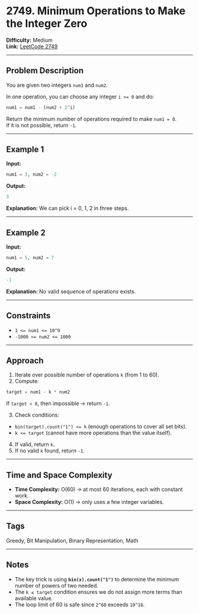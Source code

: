 # 2749. Minimum Operations to Make the Integer Zero

**Difficulty:** Medium  
**Link:** [LeetCode 2749](https://leetcode.com/problems/minimum-operations-to-make-the-integer-zero/)

---

## Problem Description
You are given two integers `num1` and `num2`.  

In one operation, you can choose any integer `i >= 0` and do:
```python
num1 = num1 - (num2 + 2^i)
```

Return the minimum number of operations required to make `num1 = 0`.  
If it is not possible, return `-1`.

---

## Example 1
**Input:**
```python
num1 = 3, num2 = -2
```

**Output:**
```python
3
```

**Explanation:**
We can pick i = 0, 1, 2 in three steps.

---

## Example 2
**Input:**
```python
num1 = 5, num2 = 7
```

**Output:**
```python
-1
```

**Explanation:**
No valid sequence of operations exists.

---

## Constraints
- `1 <= num1 <= 10^9`
- `-1000 <= num2 <= 1000`

---

## Approach

1. Iterate over possible number of operations `k` (from 1 to 60).  
2. Compute:
```python
target = num1 - k * num2
```
If `target < 0`, then impossible → return `-1`.  

3. Check conditions:
- `bin(target).count("1") <= k` (enough operations to cover all set bits).  
- `k <= target` (cannot have more operations than the value itself).  

4. If valid, return `k`.  
5. If no valid `k` found, return `-1`.

---

## Time and Space Complexity
- **Time Complexity:** O(60) → at most 60 iterations, each with constant work.  
- **Space Complexity:** O(1) → only uses a few integer variables.

---

## Tags
Greedy, Bit Manipulation, Binary Representation, Math

---

## Notes
- The key trick is using **`bin(x).count("1")`** to determine the minimum number of powers of two needed.  
- The `k ≤ target` condition ensures we do not assign more terms than available value.  
- The loop limit of 60 is safe since `2^60` exceeds `10^18`.